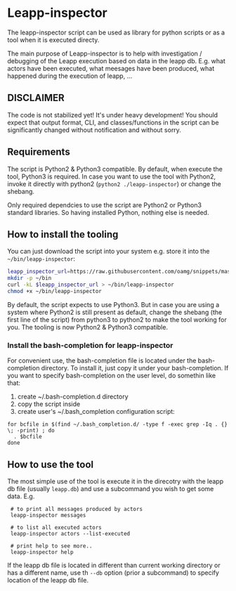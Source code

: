 # Leapp-inspector

The leapp-inspector script can be used as library for python scripts or as a tool
when it is executed directy.

The main purpose of Leapp-inspector is to help with investigation / debugging
of the Leapp execution based on data in the leapp db. E.g. what actors have
been executed, what meesages have been produced, what happened during
the execution of leapp, ...

## DISCLAIMER

The code is not stabilized yet! It's under heavy development!
You should expect that output format, CLI, and classes/functions in the script
can be significantly changed without notification and without sorry.

## Requirements
The script is Python2 & Python3 compatible. By default, when execute the tool,
Python3 is required. In case you want to use the tool with Python2, invoke it
directly with python2 (`python2 ./leapp-inspector`) or change the shebang.

Only required dependcies to use the script are Python2 or Python3 standard
libraries. So having installed Python, nothing else is needed.

## How to install the tooling
You can just download the script into your system e.g. store it into the
`~/bin/leapp-inspector`:
```bash
leapp_inspector_url=https://raw.githubusercontent.com/oamg/snippets/master/scripts/leappinspector/leapp-inspector
mkdir -p ~/bin
curl -kL $leapp_inspector_url > ~/bin/leapp-inspector
chmod +x ~/bin/leapp-inspector
```

By default, the script expects to use Python3. But in case you are using a system
where Python2 is still present as default, change the shebang (the first line
of the script) from python3 to python2 to make the tool working for you. The tooling
is now Python2 & Python3 compatible.

### Install the bash-completion for leapp-inspector
For convenient use, the bash-completion file is located under the bash-completion
directory. To install it, just copy it under your bash-completion. If you want
to specify bash-completion on the user level, do somethin like that:
1. create ~/.bash-completion.d directory
1. copy the script inside
1. create user's ~/.bash\_completion configuration script:
```
for bcfile in $(find ~/.bash_completion.d/ -type f -exec grep -Iq . {} \; -print) ; do
  . $bcfile
done
```

## How to use the tool

The most simple use of the tool is execute it in the direcotry with the leapp
db file (usually `leapp.db`) and use a subcommand you wish to get some data.
E.g.
```
 # to print all messages produced by actors
 leapp-inspector messages

 # to list all executed actors
 leapp-inspector actors --list-executed

 # print help to see more..
 leapp-inspector help
```

If the leapp db file is located in different than current working directory
or has a different name, use th `--db` option (prior a subcommand) to specify
location of the leapp db file.

